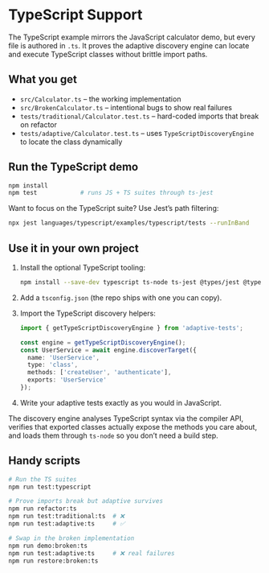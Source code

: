 # TypeScript Support

The TypeScript example mirrors the JavaScript calculator demo, but every file is authored in `.ts`. It proves the adaptive discovery engine can locate and execute TypeScript classes without brittle import paths.

## What you get

- `src/Calculator.ts` – the working implementation
- `src/BrokenCalculator.ts` – intentional bugs to show real failures
- `tests/traditional/Calculator.test.ts` – hard-coded imports that break on refactor
- `tests/adaptive/Calculator.test.ts` – uses `TypeScriptDiscoveryEngine` to locate the class dynamically

## Run the TypeScript demo

```bash
npm install
npm test            # runs JS + TS suites through ts-jest
```

Want to focus on the TypeScript suite? Use Jest’s path filtering:

```bash
npx jest languages/typescript/examples/typescript/tests --runInBand
```

## Use it in your own project

1. Install the optional TypeScript tooling:

   ```bash
   npm install --save-dev typescript ts-node ts-jest @types/jest @types/node
   ```

2. Add a `tsconfig.json` (the repo ships with one you can copy).
3. Import the TypeScript discovery helpers:

   ```typescript
   import { getTypeScriptDiscoveryEngine } from 'adaptive-tests';

   const engine = getTypeScriptDiscoveryEngine();
   const UserService = await engine.discoverTarget({
     name: 'UserService',
     type: 'class',
     methods: ['createUser', 'authenticate'],
     exports: 'UserService'
   });
   ```

4. Write your adaptive tests exactly as you would in JavaScript.

The discovery engine analyses TypeScript syntax via the compiler API, verifies that exported classes actually expose the methods you care about, and loads them through `ts-node` so you don’t need a build step.

## Handy scripts

```bash
# Run the TS suites
npm run test:typescript

# Prove imports break but adaptive survives
npm run refactor:ts
npm run test:traditional:ts  # ❌
npm run test:adaptive:ts     # ✅

# Swap in the broken implementation
npm run demo:broken:ts
npm run test:adaptive:ts     # ❌ real failures
npm run restore:broken:ts
```
